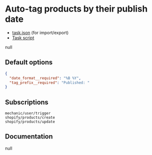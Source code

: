 # Auto-tag products by their publish date

* [task.json](../../tasks/auto-tag-products-by-their-publish-date.json) (for import/export)
* [Task script](./script.liquid)

null

## Default options

```json
{
  "date_format__required": "%B %Y",
  "tag_prefix__required": "Published: "
}
```

## Subscriptions

```liquid
mechanic/user/trigger
shopify/products/create
shopify/products/update
```

## Documentation

null
